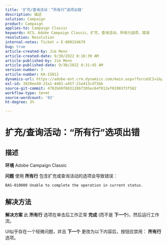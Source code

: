 ```yaml
---
title: '扩充/查询活动：“所有行”选项出错'
description: 描述
solution: Campaign
product: Campaign
applies-to: Campaign Classic
keywords: KCS、Adobe Campaign Classic、扩充、查询活动、所有行选项、错误
resolution: Resolution
internal-notes: Ticket = E-000154679
bug: true
article-created-by: Jim Menn
article-created-date: 9/30/2022 8:18:39 AM
article-published-by: Jim Menn
article-published-date: 9/30/2022 8:31:45 AM
version-number: 3
article-number: KA-15812
dynamics-url: https://adobe-ent.crm.dynamics.com/main.aspx?forceUCI=1&pagetype=entityrecord&etn=knowledgearticle&id=85aa3c7c-9840-ed11-9db1-0022480866ad
exl-id: 3820ee49-23a1-4401-a457-21e413cdf5bb
source-git-commit: 4702b69f883128bf305ec64f012ef01903f3f582
workflow-type: tm+mt
source-wordcount: '93'
ht-degree: 3%

---
```


# 扩充/查询活动：“所有行”选项出错

## 描述


<b>环境</b>
Adobe Campaign Classic

<b>问题</b>
使用 <b>所有行</b> 包含扩充或查询活动的选项会导致错误：


```
BAS-010000 Unable to complete the operation in current status.
```



## 解决方法


<b>解决方案</b>
此 <b>所有行</b> 选项在单击后工作正常 <b>完成</b> (而不是 <b>下一个</b>)，然后运行工作流。

UI似乎存在一个轻微问题，并且 <b>下一个</b> 更改为以下内容后，按钮应禁用： <b>所有行</b> 选项。
